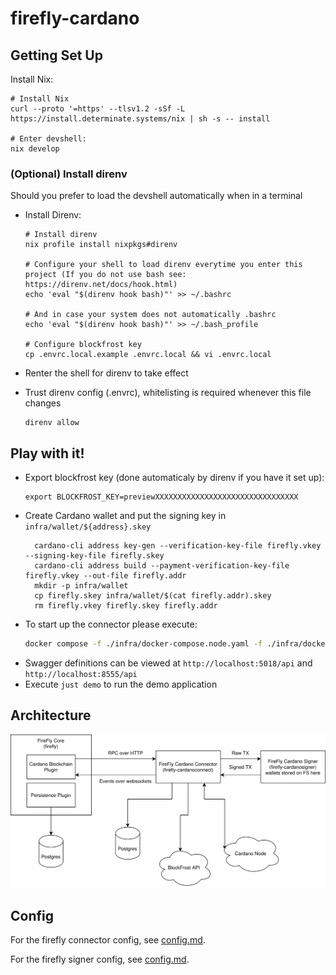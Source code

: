 # firefly-cardano


## Getting Set Up

Install Nix:
```console
# Install Nix
curl --proto '=https' --tlsv1.2 -sSf -L https://install.determinate.systems/nix | sh -s -- install

# Enter devshell:
nix develop
```

### (Optional) Install direnv
Should you prefer to load the devshell automatically when in a terminal

- Install Direnv:
  ```
  # Install direnv
  nix profile install nixpkgs#direnv

  # Configure your shell to load direnv everytime you enter this project (If you do not use bash see: https://direnv.net/docs/hook.html)
  echo 'eval "$(direnv hook bash)"' >> ~/.bashrc

  # And in case your system does not automatically .bashrc
  echo 'eval "$(direnv hook bash)"' >> ~/.bash_profile

  # Configure blockfrost key
  cp .envrc.local.example .envrc.local && vi .envrc.local
  ```

- Renter the shell for direnv to take effect
- Trust direnv config (.envrc), whitelisting is required whenever this file changes
  ```
  direnv allow
  ```
## Play with it!

- Export blockfrost key (done automaticaly by direnv if you have it set up):
  ```
  export BLOCKFROST_KEY=previewXXXXXXXXXXXXXXXXXXXXXXXXXXXXXXXX
  ```
- Create Cardano wallet and put the signing key in `infra/wallet/${address}.skey`
  ```
    cardano-cli address key-gen --verification-key-file firefly.vkey --signing-key-file firefly.skey
    cardano-cli address build --payment-verification-key-file firefly.vkey --out-file firefly.addr
    mkdir -p infra/wallet
    cp firefly.skey infra/wallet/$(cat firefly.addr).skey
    rm firefly.vkey firefly.skey firefly.addr
  ```
- To start up the connector please execute:
  ```bash
  docker compose -f ./infra/docker-compose.node.yaml -f ./infra/docker-compose.yaml up
  ```
- Swagger definitions can be viewed at `http://localhost:5018/api` and `http://localhost:8555/api`
- Execute `just demo` to run the demo application

## Architecture

![](./arch.svg)

## Config

For the firefly connector config, see [config.md](firefly-cardanoconnect/config.md).

For the firefly signer config, see [config.md](firefly-cardanosigner/config.md).
